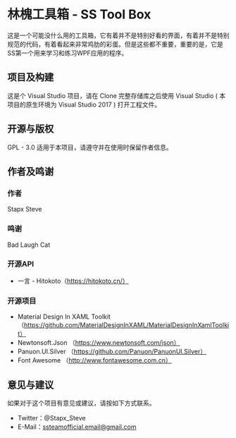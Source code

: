# 林槐工具箱 - SS Tool Box
这是一个可能没什么用的工具箱，它有着并不是特别好看的界面，有着并不是特别规范的代码，有着看起来非常鸡肋的彩蛋。但是这些都不重要，重要的是，它是SS第一个用来学习和练习WPF应用的程序。

## 项目及构建
这是个 Visual Studio 项目，请在 Clone 完整存储库之后使用 Visual Studio ( 本项目的原生环境为 Visual Studio 2017 ) 打开工程文件。

## 开源与版权
GPL - 3.0 适用于本项目，请遵守并在使用时保留作者信息。

## 作者及鸣谢
### 作者
Stapx Steve
### 鸣谢
Bad Laugh Cat
### 开源API
- 一言 - Hitokoto（https://hitokoto.cn/）
### 开源项目
- Material Design In XAML Toolkit （https://github.com/MaterialDesignInXAML/MaterialDesignInXamlToolkit）
- Newtonsoft.Json （https://www.newtonsoft.com/json）
- Panuon.UI.Silver （https://github.com/Panuon/PanuonUI.Silver）
- Font Awesome （http://www.fontawesome.com.cn）

## 意见与建议
如果对于这个项目有意见或建议，请按如下方式联系。
- Twitter：@Stapx_Steve
- E-Mail：ssteamofficial.email@gmail.com
